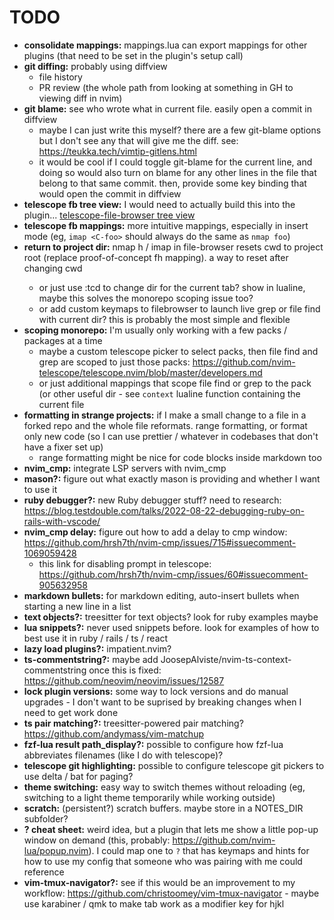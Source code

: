 # TODO
* **consolidate mappings:** mappings.lua can export mappings for other plugins (that need to be set in the plugin's setup call)
* **git diffing:** probably using diffview
  * file history
  * PR review (the whole path from looking at something in GH to viewing diff in nvim)
* **git blame:** see who wrote what in current file. easily open a commit in diffview
  * maybe I can just write this myself? there are a few git-blame options but I don't see any that will give me the diff. see: https://teukka.tech/vimtip-gitlens.html
  * it would be cool if I could toggle git-blame for the current line, and doing so would also turn on blame for any other lines in the file that belong to that same commit. then, provide some key binding that would open the commit in diffview
* **telescope fb tree view:** I would need to actually build this into the plugin... [telescope-file-browser tree view](https://github.com/nvim-telescope/telescope-file-browser.nvim/issues/165#issuecomment-1242515366)
* **telescope fb mappings:** more intuitive mappings, especially in insert mode (eg, `imap <C-foo>` should always do the same as `nmap foo`)
* **return to project dir:** nmap h / imap <C-h> in file-browser resets cwd to project root (replace proof-of-concept <leader>fh mapping). a way to reset after changing cwd
  * or just use :tcd to change dir for the current tab? show in lualine, maybe this solves the monorepo scoping issue too?
  * or add custom keymaps to filebrowser to launch live grep or file find with current dir? this is probably the most simple and flexible
* **scoping monorepo:** I'm usually only working with a few packs / packages at a time
  * maybe a custom telescope picker to select packs, then file find and grep are scoped to just those packs: https://github.com/nvim-telescope/telescope.nvim/blob/master/developers.md
  * or just additional mappings that scope file find or grep to the pack (or other useful dir - see `context` lualine function containing the current file
* **formatting in strange projects:** if I make a small change to a file in a forked repo and the whole file reformats. range formatting, or format only new code (so I can use prettier / whatever in codebases that don't have a fixer set up)
  * range formatting might be nice for code blocks inside markdown too
* **nvim_cmp:** integrate LSP servers with nvim_cmp
* **mason?:** figure out what exactly mason is providing and whether I want to use it
* **ruby debugger?:** new Ruby debugger stuff? need to research: https://blog.testdouble.com/talks/2022-08-22-debugging-ruby-on-rails-with-vscode/
* **nvim_cmp delay:** figure out how to add a delay to cmp window: https://github.com/hrsh7th/nvim-cmp/issues/715#issuecomment-1069059428
  * this link for disabling prompt in telescope: https://github.com/hrsh7th/nvim-cmp/issues/60#issuecomment-905632958
* **markdown bullets:** for markdown editing, auto-insert bullets when starting a new line in a list
* **text objects?:** treesitter for text objects? look for ruby examples maybe
* **lua snippets?:** never used snippets before. look for examples of how to best use it in ruby / rails / ts / react
* **lazy load plugins?:** impatient.nvim?
* **ts-commentstring?:** maybe add JoosepAlviste/nvim-ts-context-commentstring once this is fixed: https://github.com/neovim/neovim/issues/12587
* **lock plugin versions:** some way to lock versions and do manual upgrades - I don't want to be suprised by breaking changes when I need to get work done
* **ts pair matching?:** treesitter-powered pair matching? https://github.com/andymass/vim-matchup
* **fzf-lua result path_display?:** possible to configure how fzf-lua abbreviates filenames (like I do with telescope)?
* **telescope git highlighting:** possible to configure telescope git pickers to use delta / bat for paging?
* **theme switching:** easy way to switch themes without reloading (eg, switching to a light theme temporarily while working outside)
* **scratch:** (persistent?) scratch buffers. maybe store in a NOTES_DIR subfolder?
* **? cheat sheet:** weird idea, but a plugin that lets me show a little pop-up window on demand (this, probably: https://github.com/nvim-lua/popup.nvim). I could map one to `?` that has keymaps and hints for how to use my config that someone who was pairing with me could reference
* **vim-tmux-navigator?:** see if this would be an improvement to my workflow: https://github.com/christoomey/vim-tmux-navigator - maybe use karabiner / qmk to make tab work as a modifier key for hjkl
